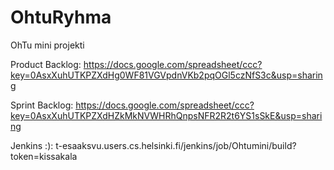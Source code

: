 OhtuRyhma
=========

OhTu mini projekti

Product Backlog:
https://docs.google.com/spreadsheet/ccc?key=0AsxXuhUTKPZXdHg0WF81VGVpdnVKb2pqOGl5czNfS3c&usp=sharing 

Sprint Backlog:
https://docs.google.com/spreadsheet/ccc?key=0AsxXuhUTKPZXdHZkMkNVWHRhQnpsNFR2R2t6YS1sSkE&usp=sharing

Jenkins :):
t-esaaksvu.users.cs.helsinki.fi/jenkins/job/Ohtumini/build?token=kissakala
